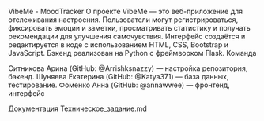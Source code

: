 VibeMe - MoodTracker
О проекте
VibeMe — это веб-приложение для отслеживания настроения. Пользователи могут регистрироваться, фиксировать эмоции и заметки, просматривать статистику и получать рекомендации для улучшения самочувствия. Интерфейс создаётся и редактируется в коде с использованием HTML, CSS, Bootstrap и JavaScript. Бэкенд реализован на Python с фреймворком Flask.
Команда

Ситникова Арина (GitHub: @Arrishksnazzy) — настройка репозитория, бэкенд.
Шуняева Екатерина (GitHub: @Katya371) — база данных, тестирование.
Фоменко Анна (GitHub: @annawwee) — фронтенд, интерфейс

Документация
Техническое_задание.md

